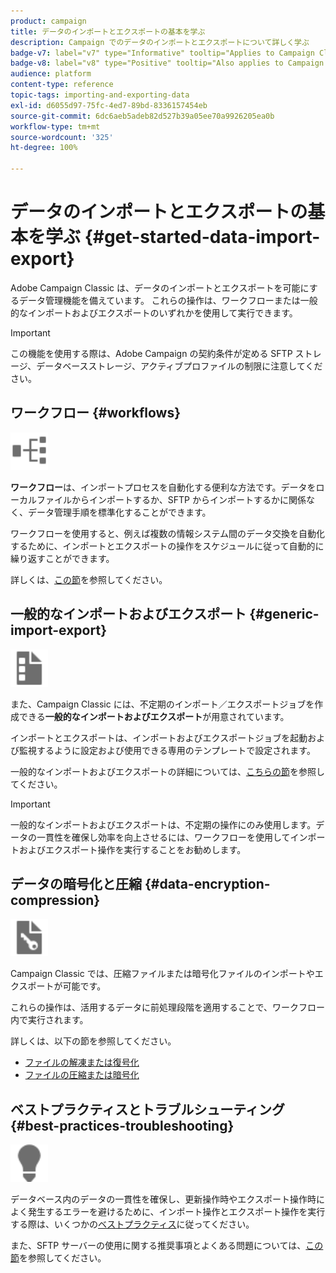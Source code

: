 ```yaml
---
product: campaign
title: データのインポートとエクスポートの基本を学ぶ
description: Campaign でのデータのインポートとエクスポートについて詳しく学ぶ
badge-v7: label="v7" type="Informative" tooltip="Applies to Campaign Classic v7"
badge-v8: label="v8" type="Positive" tooltip="Also applies to Campaign v8"
audience: platform
content-type: reference
topic-tags: importing-and-exporting-data
exl-id: d6055d97-75fc-4ed7-89bd-8336157454eb
source-git-commit: 6dc6aeb5adeb82d527b39a05ee70a9926205ea0b
workflow-type: tm+mt
source-wordcount: '325'
ht-degree: 100%

---
```


# データのインポートとエクスポートの基本を学ぶ {#get-started-data-import-export}



Adobe Campaign Classic は、データのインポートとエクスポートを可能にするデータ管理機能を備えています。 これらの操作は、ワークフローまたは一般的なインポートおよびエクスポートのいずれかを使用して実行できます。

>[!IMPORTANT]
>
>この機能を使用する際は、Adobe Campaign の契約条件が定める SFTP ストレージ、データベースストレージ、アクティブプロファイルの制限に注意してください。

## ワークフロー {#workflows}

<img src="assets/do-not-localize/icon_workflows.svg" width="60px">

**ワークフロー**&#x200B;は、インポートプロセスを自動化する便利な方法です。データをローカルファイルからインポートするか、SFTP からインポートするかに関係なく、データ管理手順を標準化することができます。

ワークフローを使用すると、例えば複数の情報システム間のデータ交換を自動化するために、インポートとエクスポートの操作をスケジュールに従って自動的に繰り返すことができます。

詳しくは、[この節](../../platform/using/import-export-workflows.md)を参照してください。

## 一般的なインポートおよびエクスポート {#generic-import-export}

<img src="assets/do-not-localize/icon_templates.svg" width="60px">

また、Campaign Classic には、不定期のインポート／エクスポートジョブを作成できる&#x200B;**一般的なインポートおよびエクスポート**&#x200B;が用意されています。

インポートとエクスポートは、インポートおよびエクスポートジョブを起動および監視するように設定および使用できる専用のテンプレートで設定されます。

一般的なインポートおよびエクスポートの詳細については、[こちらの節](../../platform/using/about-generic-imports-exports.md)を参照してください。

>[!IMPORTANT]
>一般的なインポートおよびエクスポートは、不定期の操作にのみ使用します。データの一貫性を確保し効率を向上させるには、ワークフローを使用してインポートおよびエクスポート操作を実行することをお勧めします。

## データの暗号化と圧縮 {#data-encryption-compression}

<img src="assets/do-not-localize/icon_encrypt.svg" width="60px">

Campaign Classic では、圧縮ファイルまたは暗号化ファイルのインポートやエクスポートが可能です。

これらの操作は、活用するデータに前処理段階を適用することで、ワークフロー内で実行されます。

詳しくは、以下の節を参照してください。

* [ファイルの解凍または復号化](../../platform/using/unzip-decrypt.md)
* [ファイルの圧縮または暗号化](../../platform/using/zip-encrypt.md)

## ベストプラクティスとトラブルシューティング {#best-practices-troubleshooting}

<img src="assets/do-not-localize/icon_bestpractices.svg" width="60px">

データベース内のデータの一貫性を確保し、更新操作時やエクスポート操作時によく発生するエラーを避けるために、インポート操作とエクスポート操作を実行する際は、いくつかの[ベストプラクティス](../../platform/using/import-export-best-practices.md)に従ってください。

また、SFTP サーバーの使用に関する推奨事項とよくある問題については、[この節](../../platform/using/sftp-server-usage.md)を参照してください。
